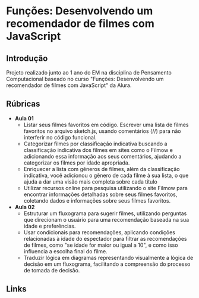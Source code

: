 # Funções: Desenvolvendo um recomendador de filmes com JavaScript

## Introdução

Projeto realizado junto ao 1 ano do EM na disciplina de Pensamento Computacional baseado no curso "Funções: Desenvolvendo um recomendador de filmes com JavaScript" da Alura.

## Rúbricas

* **Aula 01**
  * Listar seus filmes favoritos em código. Escrever uma lista de filmes favoritos no arquivo sketch.js, usando comentários (//) para não interferir no código funcional.
  * Categorizar filmes por classificação indicativa buscando a classificação indicativa dos filmes em sites como o Filmow e adicionando essa informação aos seus comentários, ajudando a categorizar os filmes por idade apropriada.
  * Enriquecer a lista com gêneros de filmes, além da classificação indicativa, você adicionou o gênero de cada filme à sua lista, o que ajuda a dar uma visão mais completa sobre cada título
  * Utilizar recursos online para pesquisa utilizando o site Filmow para encontrar informações detalhadas sobre seus filmes favoritos, coletando dados e informações sobre seus filmes favoritos.
* **Aula 02**
  * Estruturar um fluxograma para sugerir filmes, utilizando perguntas que direcionam o usuário para uma recomendação baseada na sua idade e preferências.
  * Usar condicionais para recomendações, aplicando condições relacionadas à idade do espectador para filtrar as recomendações de filmes, como "se idade for maior ou igual a 10", e como isso influencia a escolha final do filme.
  * Traduzir lógica em diagramas representando visualmente a lógica de decisão em um fluxograma, facilitando a compreensão do processo de tomada de decisão.



## Links